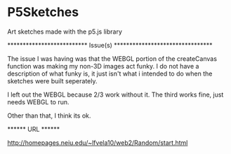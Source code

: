 # P5Sketches
Art sketches made with the p5.js library


************************** Issue(s) ********************************

The issue I was having was that the WEBGL portion of the createCanvas function was making my non-3D images act funky.
I do not have a description of what funky is, it just isn't what i intended to do when the sketches were built seperately.

I left out the WEBGL because 2/3 work without it. The third works fine, just needs WEBGL to run.

Other than that, I think its ok.

****** URL ******

http://homepages.neiu.edu/~lfvela10/web2/Random/start.html
